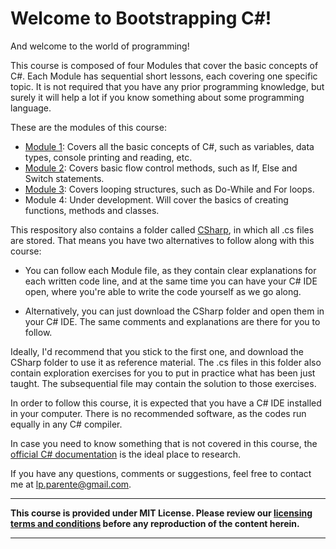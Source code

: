 # Welcome to Bootstrapping C#!

And welcome to the world of programming!

This course is composed of four Modules that cover the basic concepts of C#. Each Module has sequential short lessons, each covering one specific topic. It is not required that you have any prior programming knowledge, but surely it will help a lot if you know something about some programming language.

These are the modules of this course:

- [Module 1](https://github.com/luizparente/CSharp/blob/master/Module%201.md): Covers all the basic concepts of C#, such as variables, data types, console printing and reading, etc.
- [Module 2](https://github.com/luizparente/CSharp/blob/master/Module%202.md): Covers basic flow control methods, such as If, Else and Switch statements.
- [Module 3](https://github.com/luizparente/CSharp/blob/master/Module%203.md): Covers looping structures, such as Do-While and For loops.
- Module 4: Under development. Will cover the basics of creating functions, methods and classes.

This respository also contains a folder called [CSharp](https://github.com/luizparente/CSharp/tree/master/CSharp), in which all .cs files are stored. That means you have two alternatives to follow along with this course:

- You can follow each Module file, as they contain clear explanations for each written code line, and at the same time you can have your C# IDE open, where you're able to write the code yourself as we go along.

- Alternatively, you can just download the CSharp folder and open them in your C# IDE. The same comments and explanations are there for you to follow.

Ideally, I'd recommend that you stick to the first one, and download the CSharp folder to use it as reference material. The .cs files in this folder also contain exploration exercises for you to put in practice what has been just taught. The subsequential file may contain the solution to those exercises.

In order to follow this course, it is expected that you have a C# IDE installed in your computer. There is no recommended software, as the codes run equally in any C# compiler.

In case you need to know something that is not covered in this course, the [official C# documentation](https://docs.microsoft.com/en-us/dotnet/csharp/) is the ideal place to research.

If you have any questions, comments or suggestions, feel free to contact me at lp.parente@gmail.com.

*****

**This course is provided under MIT License. Please review our [licensing terms and conditions](https://github.com/luizparente/CSharp/blob/master/LICENSE) before any reproduction of the content herein.**

*****
